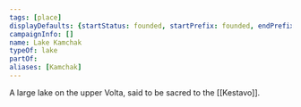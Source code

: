 ```yaml
---
tags: [place]
displayDefaults: {startStatus: founded, startPrefix: founded, endPrefix: destroyed, endStatus: destroyed}
campaignInfo: []
name: Lake Kamchak
typeOf: lake
partOf:
aliases: [Kamchak]
---
```

A large lake on the upper Volta, said to be sacred to the [[Kestavo]].
